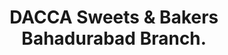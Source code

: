 ---
title: "DACCA Sweets & Bakers Bahadurabad Branch."
url: /karachi/dacca-sweets-and-bakers-bahadurabad-branch/
shop: bakery
---
